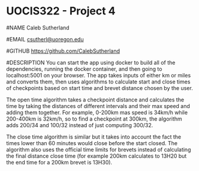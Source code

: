 # UOCIS322 - Project 4 #

#NAME
Caleb Sutherland

#EMAIL
csutherl@uoregon.edu

#GITHUB
https://github.com/CalebSutherland

#DESCRIPTION
You can start the app using docker to build all of the dependencies, running the docker container, and then going to localhost:5001 on your browser.
The app takes inputs of either km or miles and converts them, then uses algorithms to calculate start and close times of checkpoints based on start time and brevet distance chosen by the user.

The open time algorithm takes a checkpoint distance and calculates the time by taking the distances of different intervals and their max speed and adding them together. For example, 0-200km mas speed is 34km/h while 200-400km is 32km/h, so to find a checkpoint at 300km, the algorithm adds 200/34 and 100/32 instead of just computing 300/32.

The close time algorithm is similar but it takes into account the fact the times lower than 60 minutes would close before the start closed. The algorithm also uses the official time limits for brevets instead of calculating the final distance close time (for example 200km calculates to 13H20 but the end time for a 200km brevet is 13H30).


